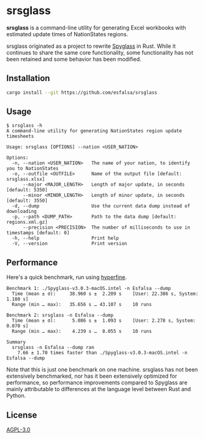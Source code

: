 # srsglass

**srsglass** is a command-line utility for generating Excel workbooks with estimated update times of NationStates regions.

srsglass originated as a project to rewrite [Spyglass](https://github.com/derpseh/spyglass) in Rust. While it continues to share the same core functionality, some functionality has not been retained and some behavior has been modified.

## Installation

```sh
cargo install --git https://github.com/esfalsa/srsglass
```

## Usage

```
$ srsglass -h
A command-line utility for generating NationStates region update timesheets

Usage: srsglass [OPTIONS] --nation <USER_NATION>

Options:
  -n, --nation <USER_NATION>   The name of your nation, to identify you to NationStates
  -o, --outfile <OUTFILE>      Name of the output file [default: srsglass.xlsx]
      --major <MAJOR_LENGTH>   Length of major update, in seconds [default: 5350]
      --minor <MINOR_LENGTH>   Length of minor update, in seconds [default: 3550]
  -d, --dump                   Use the current data dump instead of downloading
  -p, --path <DUMP_PATH>       Path to the data dump [default: regions.xml.gz]
      --precision <PRECISION>  The number of milliseconds to use in timestamps [default: 0]
  -h, --help                   Print help
  -V, --version                Print version
```

## Performance

Here's a quick benchmark, run using [hyperfine](https://github.com/sharkdp/hyperfine).

```
Benchmark 1: ./Spyglass-v3.0.3-macOS.intel -n Esfalsa --dump
  Time (mean ± σ):     38.960 s ±  2.209 s    [User: 22.386 s, System: 1.180 s]
  Range (min … max):   35.656 s … 43.107 s    10 runs

Benchmark 2: srsglass -n Esfalsa --dump
  Time (mean ± σ):      5.086 s ±  1.093 s    [User: 2.278 s, System: 0.070 s]
  Range (min … max):    4.239 s …  8.055 s    10 runs

Summary
  srsglass -n Esfalsa --dump ran
    7.66 ± 1.70 times faster than ./Spyglass-v3.0.3-macOS.intel -n Esfalsa --dump
```

Note that this is just one benchmark on one machine. srsglass has not been extensively benchmarked, nor has it been extensively optimized for performance, so performance improvements compared to Spyglass are mainly attributable to differences at the language level between Rust and Python.

## License

[AGPL-3.0](./LICENSE)
